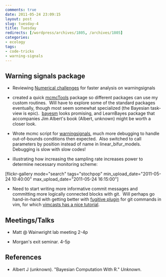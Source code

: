 ```yaml
---
comments: true
date: 2011-05-24 23:09:15
layout: post
slug: tuesday-4
title: Tuesday
redirects: [/wordpress/archives/1805, /archives/1805]
categories:
- ecology
tags:
- code-tricks
- warning-signals
---
```


## Warning signals package





	
  * Reviewing [Numerical challenges](http://www.carlboettiger.info/archives/1169) for faster analysis on warningsignals

	
  * created a quick [mcmcTools](https://github.com/cboettig/mcmcTools) package so different packages can use my custom routines.  Will have to explore some of the standard packages eventually, though most seem somewhat specialized (the Bayesian task-view is epic).  [bayesm](http://cran.r-project.org/web/packages/bayesm/index.html) looks promising, and LearnBayes package that accompanies Jim Albert's book (Albert, unknown) might be worth a closer look.

	
  * Wrote mcmc script for [warningsignals](https://github.com/cboettig/warningsignals), much more debugging to handle out-of-bounds conditions then expected.  Also switched to call parameters by position instead of name in linear_bifur_models.  Debugging is slow with slow codes!

	
  * illustrating how increasing the sampling rate increases power to determine necessary monitoring scheme:


[flickr-gallery mode="search" tags="stochpop" min_upload_date="2011-05-24 10:40:00" max_upload_date="2011-05-24 16:15:00"]

	
  * Need to start writing more informative commit messages and committing more logically connected blocks with git.  Will perhaps go hand-in-hand with getting better with [fugitive plugin](http://www.vim.org/scripts/script.php?script_id=2975) for git commands in vim, for which [vimcasts has a nice tutorial](http://vimcasts.org/episodes/fugitive-vim---a-complement-to-command-line-git/).




## Meetings/Talks





	
  * Matt @ Wainwright lab meeting 2-4p

	
  * Morgan's exit seminar. 4-5p



## References


- Albert J (unknown).
"Bayesian Computation With R."
*Unknown*.

